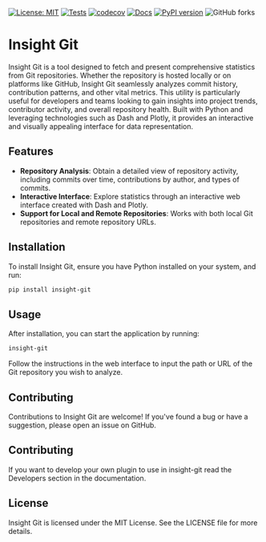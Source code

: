 [![License: MIT](https://img.shields.io/badge/License-MIT-yellow.svg)](https://opensource.org/licenses/MIT)
[![Tests](https://github.com/andrecosta99/insight-git/actions/workflows/test.yml/badge.svg?branch=main)](https://github.com/andrecosta99/insight-git/actions/workflows/test.yml)
[![codecov](https://codecov.io/gh/andrecosta99/insight-git/branch/main/graph/badge.svg)](https://codecov.io/gh/andrecosta99/insight-git)
[![Docs](https://img.shields.io/badge/docs-click%20here-blue.svg)](https://andrecosta99.github.io/insight-git/)
[![PyPI version](https://badge.fury.io/py/insight-git.svg?v=0.1.3)](https://badge.fury.io/py/insight-git)
![GitHub forks](https://img.shields.io/github/forks/andrecosta99/insight-git)


# Insight Git

Insight Git is a tool designed to fetch and present comprehensive statistics from Git repositories. Whether the repository is hosted locally or on platforms like GitHub, Insight Git seamlessly analyzes commit history, contribution patterns, and other vital metrics. This utility is particularly useful for developers and teams looking to gain insights into project trends, contributor activity, and overall repository health. Built with Python and leveraging technologies such as Dash and Plotly, it provides an interactive and visually appealing interface for data representation.

## Features

- **Repository Analysis**: Obtain a detailed view of repository activity, including commits over time, contributions by author, and types of commits.
- **Interactive Interface**: Explore statistics through an interactive web interface created with Dash and Plotly.
- **Support for Local and Remote Repositories**: Works with both local Git repositories and remote repository URLs.

## Installation

To install Insight Git, ensure you have Python installed on your system, and run:

```bash
pip install insight-git
```

## Usage
After installation, you can start the application by running:

```bash
insight-git
```
Follow the instructions in the web interface to input the path or URL of the Git repository you wish to analyze.

## Contributing
Contributions to Insight Git are welcome! If you've found a bug or have a suggestion, please open an issue on GitHub.

## Contributing
If you want to develop your own plugin to use in insight-git read the Developers section in the documentation.

## License
Insight Git is licensed under the MIT License. See the LICENSE file for more details.
